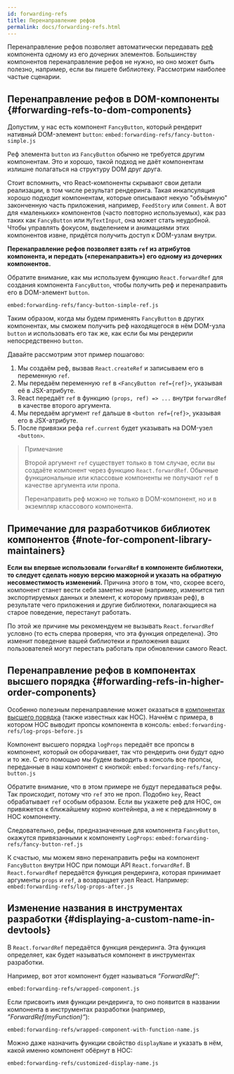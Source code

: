 ```yaml
---
id: forwarding-refs
title: Перенаправление рефов
permalink: docs/forwarding-refs.html
---
```


Перенаправление рефов позволяет автоматически передавать [реф](/docs/refs-and-the-dom.html) компонента одному из его дочерних элементов. Большинству компонентов перенаправление рефов не нужно, но оно может быть полезно, например, если вы пишете библиотеку. Рассмотрим наиболее частые сценарии.

## Перенаправление рефов в DOM-компоненты {#forwarding-refs-to-dom-components}

Допустим, у нас есть компонент `FancyButton`, который рендерит нативный DOM-элемент `button`:
`embed:forwarding-refs/fancy-button-simple.js`

Реф элемента `button` из `FancyButton` обычно не требуется другим компонентам. Это и хорошо, такой подход не даёт компонентам излишне полагаться на структуру DOM друг друга.

Стоит вспомнить, что React-компоненты скрывают свои детали реализации, в том числе результат рендеринга. Такая инкапсуляция хорошо подходит компонентам, которые описывают некую "объёмную" законченную часть приложения, например, `FeedStory` или `Comment`. А вот для «маленьких» компонентов (часто повторно используемых), как раз таких как `FancyButton` или `MyTextInput`, она может стать неудобной. Чтобы управлять фокусом, выделением и анимациями этих компонентов извне, придётся получить доступ к DOM-узлам внутри. 

**Перенаправление рефов позволяет взять `ref` из атрибутов компонента, и передать («перенаправить») его одному из дочерних компонентов.**

Обратите внимание, как мы используем функцию `React.forwardRef` для создания компонента `FancyButton`, чтобы получить реф и перенаправить его в DOM-элемент `button`.

`embed:forwarding-refs/fancy-button-simple-ref.js`

Таким образом, когда мы будем применять `FancyButton` в других компонентах, мы сможем получить реф находящегося в нём DOM-узла `button` и использовать его так же, как если бы мы рендерили непосредственно `button`. 

Давайте рассмотрим этот пример пошагово:

1. Мы создаём реф, вызвав `React.createRef` и записываем его в переменную `ref`.
1. Мы передаём переменную `ref` в `<FancyButton ref={ref}>`, указывая её в JSX-атрибуте.
1. React передаёт `ref` в функцию `(props, ref) => ...` внутри `forwardRef` в качестве второго аргумента.
1. Мы передаём аргумент `ref` дальше в `<button ref={ref}>`, указывая его в JSX-атрибуте.
1. После привязки рефа `ref.current` будет указывать на DOM-узел `<button>`.

>Примечание
>
>Второй аргумент `ref` существует только в том случае, если вы создаёте компонент через функцию `React.forwardRef`. Обычные функциональные или классовые компоненты не получают `ref` в качестве аргумента или пропа. 
>
>Перенаправить реф можно не только в DOM-компонент, но и в экземпляр классового компонента.

## Примечание для разработчиков библиотек компонентов {#note-for-component-library-maintainers}

**Если вы впервые использовали `forwardRef` в компоненте библиотеки, то следует сделать новую версию мажорной и указать на обратную несовместимость изменений.** Причина этого в том, что, скорее всего, компонент станет вести себя заметно иначе (например, изменится тип экспортируемых данных и элемент, к которому привязан реф), в результате чего приложения и другие библиотеки, полагающиеся на старое поведение, перестанут работать.

По этой же причине мы рекомендуем не вызывать `React.forwardRef` условно (то есть сперва проверяя, что эта функция определена). Это изменит поведение вашей библиотеки и приложения ваших пользователей могут перестать работать при обновлении самого React.

## Перенаправление рефов в компонентах высшего порядка {#forwarding-refs-in-higher-order-components}

Особенно полезным перенаправление может оказаться в [компонентах высшего порядка](/docs/higher-order-components.html) (также известных как HOC). Начнём с примера, в котором HOC выводит пропсы компонента в консоль:
`embed:forwarding-refs/log-props-before.js`

Компонент высшего порядка `logProps` передаёт все пропсы в компонент, который он оборачивает, так что рендерить они будут одно и то же. С его помощью мы будем выводить в консоль все пропсы, переданные в наш компонент с кнопкой: 
`embed:forwarding-refs/fancy-button.js`

Обратите внимание, что в этом примере не будут передаваться рефы. Так происходит, потому что `ref` это не проп. Подобно `key`, React обрабатывает `ref` особым образом. Если вы укажете реф для HOC, он привяжется к ближайшему корню контейнера, а не к переданному в HOC компоненту.

Следовательно, рефы, предназначенные для компонента `FancyButton`, окажутся привязанными к компоненту `LogProps`:
`embed:forwarding-refs/fancy-button-ref.js`

К счастью, мы можем явно перенаправить рефы на компонент `FancyButton` внутри HOC при помощи API `React.forwardRef`. В `React.forwardRef` передаётся функция рендеринга, которая принимает аргументы `props` и `ref`, а возвращает узел React. Например:
`embed:forwarding-refs/log-props-after.js`

## Изменение названия в инструментах разработки {#displaying-a-custom-name-in-devtools}

В `React.forwardRef` передаётся функция рендеринга. Эта функция определяет, как будет называться компонент в инструментах разработки.

Например, вот этот компонент будет называться *”ForwardRef”*:

`embed:forwarding-refs/wrapped-component.js`

Если присвоить имя функции рендеринга, то оно появится в названии компонента в инструментах разработки (например, *”ForwardRef(myFunction)”*):

`embed:forwarding-refs/wrapped-component-with-function-name.js`

Можно даже назначить функции свойство `displayName` и указать в нём, какой именно компонент обёрнут в HOC:

`embed:forwarding-refs/customized-display-name.js`
